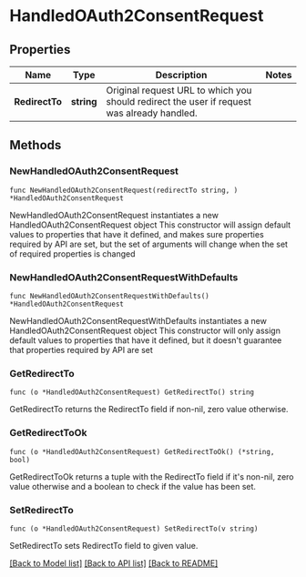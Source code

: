# HandledOAuth2ConsentRequest

## Properties

Name | Type | Description | Notes
------------ | ------------- | ------------- | -------------
**RedirectTo** | **string** | Original request URL to which you should redirect the user if request was already handled. | 

## Methods

### NewHandledOAuth2ConsentRequest

`func NewHandledOAuth2ConsentRequest(redirectTo string, ) *HandledOAuth2ConsentRequest`

NewHandledOAuth2ConsentRequest instantiates a new HandledOAuth2ConsentRequest object
This constructor will assign default values to properties that have it defined,
and makes sure properties required by API are set, but the set of arguments
will change when the set of required properties is changed

### NewHandledOAuth2ConsentRequestWithDefaults

`func NewHandledOAuth2ConsentRequestWithDefaults() *HandledOAuth2ConsentRequest`

NewHandledOAuth2ConsentRequestWithDefaults instantiates a new HandledOAuth2ConsentRequest object
This constructor will only assign default values to properties that have it defined,
but it doesn't guarantee that properties required by API are set

### GetRedirectTo

`func (o *HandledOAuth2ConsentRequest) GetRedirectTo() string`

GetRedirectTo returns the RedirectTo field if non-nil, zero value otherwise.

### GetRedirectToOk

`func (o *HandledOAuth2ConsentRequest) GetRedirectToOk() (*string, bool)`

GetRedirectToOk returns a tuple with the RedirectTo field if it's non-nil, zero value otherwise
and a boolean to check if the value has been set.

### SetRedirectTo

`func (o *HandledOAuth2ConsentRequest) SetRedirectTo(v string)`

SetRedirectTo sets RedirectTo field to given value.



[[Back to Model list]](../README.md#documentation-for-models) [[Back to API list]](../README.md#documentation-for-api-endpoints) [[Back to README]](../README.md)


